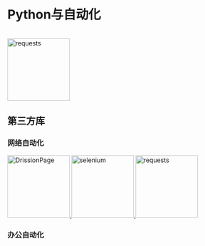 # Python与自动化

<div>&nbsp</div>

<tr>
       <td><a href="https://requests.readthedocs.io/projects/cn/zh-cn/latest/#" target = "_blank"><img src="/develop/python.png" alt="requests" width="140"/> </a></td>
</tr>



## 第三方库

### 网络自动化

<tr>
       <td><a href="https://drissionpage.cn/get_start/installation" target = "_blank"><img src="/develop/DrissionPage.png" alt="DrissionPage" width="140"/> </a></td>
       <td><a href="https://www.selenium.dev/zh-cn/documentation/webdriver/getting_started/" target = "_blank"><img src="/develop/selenium.png" alt="selenium" width="140"/> </a></td>
       <td><a href="https://requests.readthedocs.io/projects/cn/zh-cn/latest/#" target = "_blank"><img src="/develop/requests.png" alt="requests" width="140"/> </a></td>
</tr>



### 办公自动化
